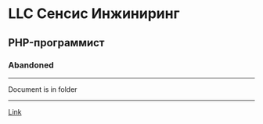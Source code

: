 # LLC Сенсис Инжиниринг

## PHP-программист

### Abandoned

---

Document is in folder

---

[Link](https://hh.ru/vacancy/90516207)